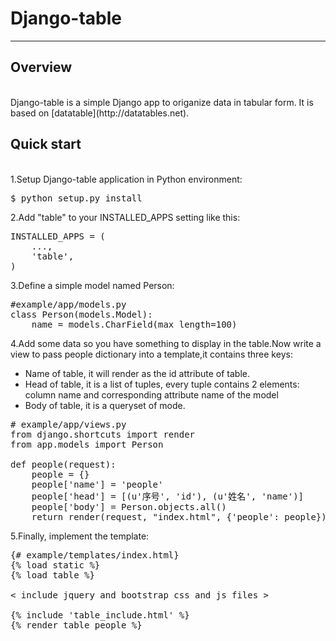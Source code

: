 # Django-table

_____________________________________________________________________

## Overview
<br>
Django-table is a simple Django app to origanize data in tabular form.
It is based on [datatable](http://datatables.net).

## Quick start
<br>
1.Setup Django-table application in Python environment:

<pre>$ python setup.py install</pre>

2.Add "table" to your INSTALLED_APPS setting like this:

<pre>INSTALLED_APPS = (
    ...,
    'table',
)</pre>

3.Define a simple model named Person:

<pre>#example/app/models.py
class Person(models.Model):
    name = models.CharField(max_length=100)</pre>

4.Add some data so you have something to display in the table.Now write a view to pass people dictionary into a template,it contains three keys:<br>
- Name of table, it will render as the id attribute of table.<br>
- Head of table, it is a list of tuples, every tuple contains 2 elements: column name and corresponding attribute name of the model<br>
- Body of table, it is a queryset of mode.<br>
<pre># example/app/views.py
from django.shortcuts import render
from app.models import Person

def people(request):
    people = {}
    people['name'] = 'people'
    people['head'] = [(u'序号', 'id'), (u'姓名', 'name')]
    people['body'] = Person.objects.all()
    return render(request, "index.html", {'people': people})</pre>

5.Finally, implement the template:
<pre>{# example/templates/index.html}
{% load static %}
{% load table %}

< include jquery and bootstrap css and js files >

{% include 'table_include.html' %}
{% render_table people %}</pre>
